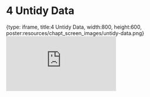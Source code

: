# 4 Untidy Data
 
{type: iframe, title:4 Untidy Data, width:800, height:600, poster:resources/chapt_screen_images/untidy-data.png}
![](https://datatrail-jhu.github.io/06_datacleaning/no_toc/untidy-data.html)
 

 
